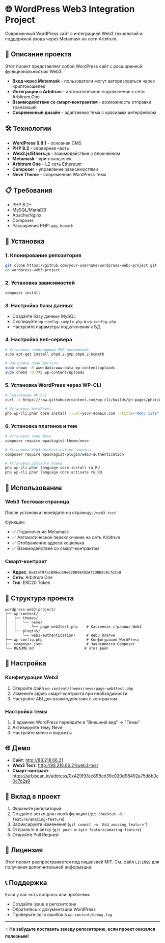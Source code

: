 # 🌐 WordPress Web3 Integration Project

Современный WordPress сайт с интеграцией Web3 технологий и поддержкой входа через Metamask на сети Arbitrum.

## 🚀 Описание проекта

Этот проект представляет собой WordPress сайт с расширенной функциональностью Web3:
- **Вход через Metamask** - пользователи могут авторизоваться через криптокошелек
- **Интеграция с Arbitrum** - автоматическое подключение к сети Arbitrum One
- **Взаимодействие со смарт-контрактом** - возможность отправки транзакций
- **Современный дизайн** - адаптивная тема с красивым интерфейсом

## 🛠 Технологии

- **WordPress 6.8.1** - основная CMS
- **PHP 8.2** - серверная часть
- **Web3.js/Ethers.js** - взаимодействие с блокчейном
- **Metamask** - криптокошелек
- **Arbitrum One** - L2 сеть Ethereum
- **Composer** - управление зависимостями
- **Neve Theme** - современная WordPress тема

## 📋 Требования

- PHP 8.2+
- MySQL/MariaDB
- Apache/Nginx
- Composer
- Расширения PHP: `gmp`, `bcmath`

## 🚀 Установка

### 1. Клонирование репозитория
```bash
git clone https://github.com/your-username/wordpress-web3-project.git
cd wordpress-web3-project
```

### 2. Установка зависимостей
```bash
composer install
```

### 3. Настройка базы данных
- Создайте базу данных MySQL
- Скопируйте `wp-config-sample.php` в `wp-config.php`
- Настройте параметры подключения к БД

### 4. Настройка веб-сервера
```bash
# Установка необходимых PHP расширений
sudo apt-get install php8.2-gmp php8.2-bcmath

# Настройка прав доступа
sudo chown -R www-data:www-data wp-content/uploads
sudo chmod -R 775 wp-content/uploads
```

### 5. Установка WordPress через WP-CLI
```bash
# Скачивание WP-CLI
curl -O https://raw.githubusercontent.com/wp-cli/builds/gh-pages/phar/wp-cli.phar

# Установка WordPress
php wp-cli.phar core install --url=your-domain.com --title="Web3 Site" --admin_user=admin --admin_password=your-password --admin_email=your@email.com
```

### 6. Установка плагинов и тем
```bash
# Установка темы Neve
composer require wpackagist-theme/neve

# Установка Web3 Authentication плагина
composer require wpackagist-plugin/web3-authentication

# Установка русского языка
php wp-cli.phar language core install ru_RU
php wp-cli.phar language core activate ru_RU
```

## 🎯 Использование

### Web3 Тестовая страница
После установки перейдите на страницу: `/web3-test`

Функции:
- ✅ Подключение Metamask
- ✅ Автоматическое переключение на сеть Arbitrum
- ✅ Отображение адреса кошелька
- ✅ Взаимодействие со смарт-контрактом

### Смарт-контракт
- **Адрес**: `0x429f97aC898ed39e020D98492A75D8B0c0c7d2a9`
- **Сеть**: Arbitrum One
- **Тип**: ERC20 Token

## 📁 Структура проекта

```
wordpress-web3-project/
├── wp-content/
│   ├── themes/
│   │   └── neve/
│   │       └── page-web3test.php    # Кастомная страница Web3
│   └── plugins/
│       └── web3-authentication/     # Web3 плагин
├── wp-config.php                    # Конфигурация WordPress
├── composer.json                    # Зависимости Composer
└── README.md                       # Этот файл
```

## 🔧 Настройка

### Конфигурация Web3
1. Откройте файл `wp-content/themes/neve/page-web3test.php`
2. Измените адрес смарт-контракта при необходимости
3. Настройте ABI для взаимодействия с контрактом

### Настройка темы
1. В админке WordPress перейдите в "Внешний вид" → "Темы"
2. Активируйте тему Neve
3. Настройте меню и виджеты

## 🌐 Демо

- **Сайт**: http://88.218.66.21
- **Web3 Тест**: http://88.218.66.21/web3-test
- **Смарт-контракт**: https://arbiscan.io/address/0x429f97ac898ed39e020d98492a75d8b0c0c7d2a9

## 🤝 Вклад в проект

1. Форкните репозиторий
2. Создайте ветку для новой функции (`git checkout -b feature/amazing-feature`)
3. Зафиксируйте изменения (`git commit -m 'Add amazing feature'`)
4. Отправьте в ветку (`git push origin feature/amazing-feature`)
5. Откройте Pull Request

## 📄 Лицензия

Этот проект распространяется под лицензией MIT. См. файл `LICENSE` для получения дополнительной информации.

## 📞 Поддержка

Если у вас есть вопросы или проблемы:
- Создайте Issue в репозитории
- Обратитесь к документации WordPress
- Проверьте логи ошибок в `wp-content/debug.log`

---

⭐ **Не забудьте поставить звезду репозиторию, если проект оказался полезным!** 